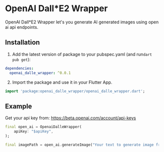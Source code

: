 # OpenAI Dall*E2 Wrapper

OpenAI Dall*E2 Wrapper let's you generate AI generated images using open ai api endpoints.

## Installation 

1. Add the latest version of package to your pubspec.yaml (and run`dart pub get`):
```yaml
dependencies:
  openai_dalle_wrapper: ^0.0.1
```
2. Import the package and use it in your Flutter App.
```dart
import 'package:openai_dalle_wrapper/openai_dalle_wrapper.dart';
```

## Example

Get your api key from: https://beta.openai.com/account/api-keys

```dart
final open_ai = OpenaiDalleWrapper(
    apiKey: "$apiKey",
);

final imagePath = open_ai.generateImage("Your text to generate image from.")
```
